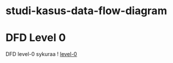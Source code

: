 # studi-kasus-data-flow-diagram

# DFD Level 0
 DFD level-0 sykuraa
 ! [level-0](img/level0.jpeg)
 
